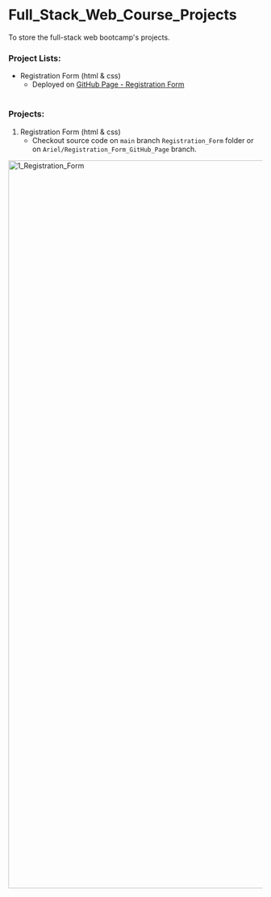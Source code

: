 # Full_Stack_Web_Course_Projects
To store the full-stack web bootcamp's projects.

### Project Lists:
- Registration Form (html & css)
  - Deployed on [GitHub Page - Registration Form](https://arielwangx.github.io/Full_Stack_Web_Course_Projects/)
<br /><br />

### Projects:
1. Registration Form (html & css)
    - Checkout source code on ```main``` branch ```Registration_Form``` folder or on ```Ariel/Registration_Form_GitHub_Page``` branch.
<img width="1440" alt="1_Registration_Form" src="https://user-images.githubusercontent.com/109891752/228425677-4d99e55b-0ef3-48df-b700-ddf4d8f03255.png">

